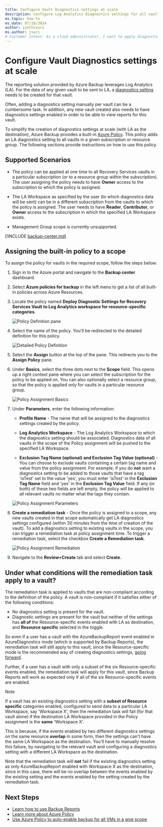 ```yaml
---
title: Configure Vault Diagnostics settings at scale
description: Configure Log Analytics Diagnostics settings for all vaults in a given scope using Azure Policy
ms.topic: how-to
ms.date: 07/18/2024
author: jyothisuri
ms.author: jsuri
# Customer intent: As a cloud administrator, I want to apply diagnostics settings to all Recovery Services vaults at once using policy enforcement, so that I can streamline monitoring and reporting without manually configuring each vault.
---
```

# Configure Vault Diagnostics settings at scale

The reporting solution provided by Azure Backup leverages Log Analytics (LA). For the data of any given vault to be sent to LA, a [diagnostics setting](./backup-azure-diagnostic-events.md) needs to be created for that vault.

Often, adding a diagnostics setting manually per vault can be a cumbersome task. In addition, any new vault created also needs to have diagnostics settings enabled in order to be able to view reports for this vault.

To simplify the creation of diagnostics settings at scale (with LA as the destination), Azure Backup provides a built-in [Azure Policy](../governance/policy/index.yml). This policy adds an LA diagnostics setting to all vaults in a given subscription or resource group. The following sections provide instructions on how to use this policy.

## Supported Scenarios

* The policy can be applied at one time to all Recovery Services vaults in a particular subscription (or to a resource group within the subscription). The user assigning the policy needs to have **Owner** access to the subscription to which the policy is assigned.

* The LA Workspace as specified by the user (to which diagnostics data will be sent) can be in a different subscription from the vaults to which the policy is assigned. The user needs to have **Reader**, **Contributor**, or **Owner** access to the subscription in which the specified LA Workspace exists.

* Management Group scope is currently unsupported.

[!INCLUDE [backup-center.md](../../includes/backup-center.md)]

## Assigning the built-in policy to a scope

To assign the policy for vaults in the required scope, follow the steps below:

1. Sign in to the Azure portal and navigate to the **Backup center** dashboard.
2. Select **Azure policies for backup** in the left menu to get a list of all built-in policies across Azure Resources.
3. Locate the policy named **Deploy Diagnostic Settings for Recovery Services Vault to Log Analytics workspace for resource-specific categories**.

    ![Policy Definition pane](./media/backup-azure-policy-configure-diagnostics/policy-definition-blade.png)

4. Select the name of the policy. You'll be redirected to the detailed definition for this policy.

    ![Detailed Policy Definition](./media/backup-azure-policy-configure-diagnostics/detailed-policy-definition.png)

5. Select the **Assign** button at the top of the pane. This redirects you to the **Assign Policy** pane.

6. Under **Basics**, select the three dots next to the **Scope** field. This opens up a right context pane where you can select the subscription for the policy to be applied on. You can also optionally select a resource group, so that the policy is applied only for vaults in a particular resource group.

    ![Policy Assignment Basics](./media/backup-azure-policy-configure-diagnostics/policy-assignment-basics.png)

7. Under **Parameters**, enter the following information:

    * **Profile Name** - The name that will be assigned to the diagnostics settings created by the policy.
    * **Log Analytics Workspace** - The Log Analytics Workspace to which the diagnostics setting should be associated. Diagnostics data of all vaults in the scope of the Policy assignment will be pushed to the specified LA Workspace.

    * **Exclusion Tag Name (optional) and Exclusion Tag Value (optional)** - You can choose to exclude vaults containing a certain tag name and value from the policy assignment. For example, if you do **not** want a diagnostics setting to be added to those vaults that have a tag 'isTest' set to the value 'yes', you must enter 'isTest' in the **Exclusion Tag Name** field and 'yes' in the **Exclusion Tag Value** field. If any (or both) of these two fields are left empty, the policy will be applied to all relevant vaults no matter what the tags they contain.

    ![Policy Assignment Parameters](./media/backup-azure-policy-configure-diagnostics/policy-assignment-parameters.png)

8. **Create a remediation task** - Once the policy is assigned to a scope, any new vaults created in that scope automatically get LA diagnostics settings configured (within 30 minutes from the time of creation of the vault). To add a diagnostics setting to existing vaults in the scope, you can trigger a remediation task at policy assignment time. To trigger a remediation task, select the checkbox **Create a Remediation task**.

    ![Policy Assignment Remediation](./media/backup-azure-policy-configure-diagnostics/policy-assignment-remediation.png)

9. Navigate to the **Review+Create** tab and select **Create**.

## Under what conditions will the remediation task apply to a vault?

The remediation task is applied to vaults that are non-compliant according to the definition of the policy. A vault is non-compliant if it satisfies either of the following conditions:

* No diagnostics setting is present for the vault.
* Diagnostic settings are present for the vault but neither of the settings has **all of** the Resource-specific events enabled with LA as destination, and **Resource specific** selected in the toggle.

So even if a user has a vault with the AzureBackupReport event enabled in AzureDiagnostics mode (which is supported by Backup Reports), the remediation task will still apply to this vault, since the Resource-specific mode is the recommended way of creating diagnostics settings, [going forward](./backup-azure-diagnostic-events.md#legacy-event).

Further, if a user has a vault with only a subset of the six Resource-specific events enabled, the remediation task will apply for this vault, since Backup Reports will work as expected only if all of the six Resource-specific events are enabled.

> [!NOTE]
>
> If a vault has an existing diagnostics setting with a **subset of Resource specific** categories enabled, configured to send data to a particular LA Workspace, say 'Workspace X', then the remediation task will fail (for that vault alone) if the destination LA Workspace provided in the Policy assignment is the **same** 'Workspace X'.
>
>This is because, if the events enabled by two different diagnostics settings on the same resource **overlap** in some form, then the settings can't have the same LA Workspace as the destination. You'll have to manually resolve this failure, by navigating to the relevant vault and configuring a diagnostics setting with a different LA Workspace as the destination.
>
> Note that the remediation task will **not** fail if the existing diagnostics setting as only AzureBackupReport enabled with Workspace X as the destination, since in this case, there will be no overlap between the events enabled by the existing setting and the events enabled by the setting created by the remediation task.

## Next Steps

* [Learn how to use Backup Reports](./configure-reports.md)
* [Learn more about Azure Policy](../governance/policy/index.yml)
* [Use Azure Policy to auto-enable backup for all VMs in a give scope](./backup-azure-auto-enable-backup.md)
